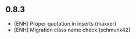 0.8.3
-----

 * [ENH] Proper quotation in inserts (maxxer)
 * [ENH] Migration class name check (schmunk42)